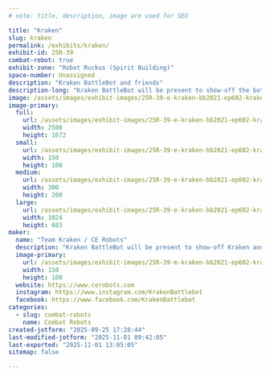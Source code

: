 ```yaml
---
# note: title, description, image are used for SEO

title: "Kraken"
slug: kraken
permalink: /exhibits/kraken/
exhibit-id: 25R-39
combat-robot: true
exhibit-zone: "Robot Ruckus (Spirit Building)"
space-number: Unassigned
description: "Kraken BattleBot and friends"
description-long: "Kraken BattleBot will be present to show-off the bot from the show and we'll also have our insect weight robots to crush the competition."
image: /assets/images/exhibit-images/25R-39-e-kraken-bb2021-ep602-kraken-photographer-jon-c-r-bennett-reduced-1127-300x200.jpg
image-primary: 
  full:
    url: /assets/images/exhibit-images/25R-39-e-kraken-bb2021-ep602-kraken-photographer-jon-c-r-bennett-reduced-1127-full.jpg
    width: 2508
    height: 1672
  small:
    url: /assets/images/exhibit-images/25R-39-e-kraken-bb2021-ep602-kraken-photographer-jon-c-r-bennett-reduced-1127-150x100.jpg
    width: 150
    height: 100
  medium:
    url: /assets/images/exhibit-images/25R-39-e-kraken-bb2021-ep602-kraken-photographer-jon-c-r-bennett-reduced-1127-300x200.jpg
    width: 300
    height: 200
  large:
    url: /assets/images/exhibit-images/25R-39-e-kraken-bb2021-ep602-kraken-photographer-jon-c-r-bennett-reduced-1127-1024x683.jpg
    width: 1024
    height: 683
maker: 
  name: "Team Kraken / CE Robots"
  description: "Kraken BattleBot will be present to show-off Kraken and also to bring our insect weight robots to crush the competition."
  image-primary:
    url: /assets/images/exhibit-images/25R-39-m-kraken-bb2021-ep602-kraken-photographer-jon-c-r-bennett-reduced-300x200.jpg
    width: 150
    height: 100
  website: https://www.cerobots.com
  instagram: https://www.instagram.com/KrakenBattlebot
  facebook: https://www.facebook.com/KrakenBattlebot
categories: 
  - slug: combat-robots
    name: Combat Robots
created-jotform: "2025-09-25 17:28:44"
last-modified-jotform: "2025-11-01 09:42:05"
last-exported: "2025-11-01 13:05:05"
sitemap: false

---
```

